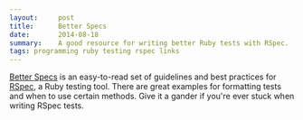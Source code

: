 ```yaml
---
layout:     post
title:      Better Specs
date:       2014-08-18
summary:    A good resource for writing better Ruby tests with RSpec.
tags: programming ruby testing rspec links
---
```


[Better Specs](http://betterspecs.org/) is an easy-to-read set of guidelines and best practices for [RSpec](https://www.relishapp.com/rspec/), a Ruby testing tool.  There are great examples for formatting tests and when to use certain methods.  Give it a gander if you're ever stuck when writing RSpec tests.




